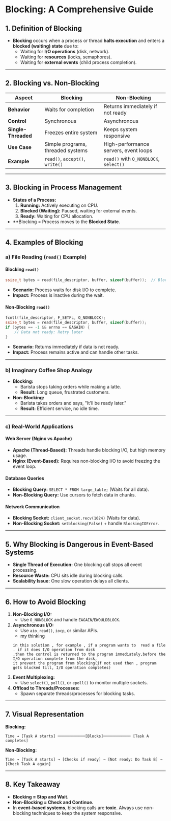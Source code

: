 # **Blocking: A Comprehensive Guide**

## **1. Definition of Blocking**
- **Blocking** occurs when a process or thread **halts execution** and enters a **blocked (waiting) state** due to:
  - Waiting for **I/O operations** (disk, network).
  - Waiting for **resources** (locks, semaphores).
  - Waiting for **external events** (child process completion).

---

## **2. Blocking vs. Non-Blocking**
| **Aspect**            | **Blocking**                          | **Non-Blocking**                     |
|------------------------|---------------------------------------|--------------------------------------|
| **Behavior**           | Waits for completion                 | Returns immediately if not ready    |
| **Control**            | Synchronous                          | Asynchronous                        |
| **Single-Threaded**    | Freezes entire system                | Keeps system responsive             |
| **Use Case**           | Simple programs, threaded systems    | High-performance servers, event loops|
| **Example**            | `read()`, `accept()`, `write()`      | `read()` with `O_NONBLOCK`, `select()`|

---

## **3. Blocking in Process Management**
- **States of a Process:**
  1. **Running:** Actively executing on CPU.
  2. **Blocked (Waiting):** Paused, waiting for external events.
  3. **Ready:** Waiting for CPU allocation.
- **Blocking = Process moves to the **Blocked State**.

---

## **4. Examples of Blocking**

### **a) File Reading (`read()` Example)**
#### **Blocking `read()`**
```c
ssize_t bytes = read(file_descriptor, buffer, sizeof(buffer));  // Blocks until data is ready
```
- **Scenario:** Process waits for disk I/O to complete.
- **Impact:** Process is inactive during the wait.

#### **Non-Blocking `read()`**
```c
fcntl(file_descriptor, F_SETFL, O_NONBLOCK);
ssize_t bytes = read(file_descriptor, buffer, sizeof(buffer));
if (bytes == -1 && errno == EAGAIN) {
    // Data not ready: Retry later
}
```
- **Scenario:** Returns immediately if data is not ready.
- **Impact:** Process remains active and can handle other tasks.

---

### **b) Imaginary Coffee Shop Analogy**
- **Blocking:**
  - Barista stops taking orders while making a latte.
  - **Result:** Long queue, frustrated customers.
- **Non-Blocking:**
  - Barista takes orders and says, "It'll be ready later."
  - **Result:** Efficient service, no idle time.

---

### **c) Real-World Applications**
#### **Web Server (Nginx vs Apache)**
- **Apache (Thread-Based):** Threads handle blocking I/O, but high memory usage.
- **Nginx (Event-Based):** Requires non-blocking I/O to avoid freezing the event loop.

#### **Database Queries**
- **Blocking Query:** `SELECT * FROM large_table;` (Waits for all data).
- **Non-Blocking Query:** Use cursors to fetch data in chunks.

#### **Network Communication**
- **Blocking Socket:** `client_socket.recv(1024)` (Waits for data).
- **Non-Blocking Socket:** `setblocking(False)` + handle `BlockingIOError`.

---

## **5. Why Blocking is Dangerous in Event-Based Systems**
- **Single Thread of Execution:** One blocking call stops all event processing.
- **Resource Waste:** CPU sits idle during blocking calls.
- **Scalability Issue:** One slow operation delays all clients.

---

## **6. How to Avoid Blocking**
1. **Non-Blocking I/O:**
   - Use `O_NONBLOCK` and handle `EAGAIN`/`EWOULDBLOCK`.
2. **Asynchronous I/O:**
   - Use `aio_read()`, `iocp`, or similar APIs.
   - my thinking 
   ```
   in this solution , for example , if a program wants to  read a file . if it does I/O operation from disk 
   ,then the control is returned to the program immediately,before the I/O operation complete from the disk,
   it prevent the program from blocking(if not used then , program gets blocked till, I/O operation completes)
   ```
3. **Event Multiplexing:**
   - Use `select()`, `poll()`, or `epoll()` to monitor multiple sockets.
4. **Offload to Threads/Processes:**
   - Spawn separate threads/processes for blocking tasks.

---

## **7. Visual Representation**
**Blocking:**
```
Time → [Task A starts] ────────────[Blocks]──────────── [Task A completes]
```
**Non-Blocking:**
```
Time → [Task A starts] → [Checks if ready] → [Not ready: Do Task B] → [Check Task A again]
```

---

## **8. Key Takeaway**
- **Blocking = Stop and Wait.**
- **Non-Blocking = Check and Continue.**
- In **event-based systems**, blocking calls are **toxic**. Always use non-blocking techniques to keep the system responsive.


